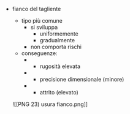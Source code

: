 - fianco del tagliente
	- tipo più comune
		- si sviluppa
			- uniformemente
			- gradualmente
		- non comporta rischi
	- conseguenze:
		- + rugosità elevata
		- - precisione dimensionale (minore)
		- + attrito (elevato)

	![[PNG 23) usura fianco.png]]